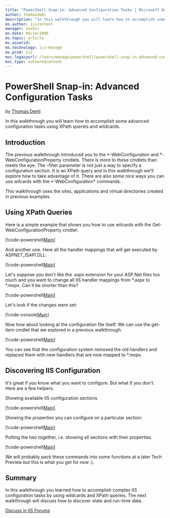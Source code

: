 ```yaml
---
title: "PowerShell Snap-in: Advanced Configuration Tasks | Microsoft Docs"
author: thomasdeml
description: "In this walkthrough you will learn how to accomplish some advanced configuration tasks using XPath queries and wildcards. Introduction The previous walkthrou..."
ms.author: iiscontent
manager: soshir
ms.date: 04/14/2008
ms.topic: article
ms.assetid: 
ms.technology: iis-manage
ms.prod: iis
msc.legacyurl: /learn/manage/powershell/powershell-snap-in-advanced-configuration-tasks
msc.type: authoredcontent
---
```

PowerShell Snap-in: Advanced Configuration Tasks
====================
by [Thomas Deml](https://github.com/thomasdeml)

In this walkthrough you will learn how to accomplish some advanced configuration tasks using XPath queries and wildcards.

## Introduction

The previous walkthrough introduced you to the \*-WebConfiguration and \*-WebConfigurationProperty cmdlets. There is more to these cmdlets than meets the eye. The -filter parameter is not just a way to specify a configuration section. It is an XPath query and in this walkthrough we'll explore how to take advantage of it. There are also some nice ways you can use wilcards with the \*-WebConfiguration\* commands.

This walkthrough uses the sites, applications and virtual directories created in previous examples.

## Using XPath Queries

Here is a simple example that shows you how to use wilcards with the Get-WebConfigurationProperty cmdlet:


[!code-powershell[Main](powershell-snap-in-advanced-configuration-tasks/samples/sample1.ps1)]


And another one. Here all the handler mappings that will get executed by ASPNET\_ISAPI.DLL:


[!code-powershell[Main](powershell-snap-in-advanced-configuration-tasks/samples/sample2.ps1)]


Let's suppose you don't like the .aspx extension for your ASP.Net files too much and you want to change all IIS handler mappings from \*.aspx to \*.mspx. Can it be shorter than this?


[!code-powershell[Main](powershell-snap-in-advanced-configuration-tasks/samples/sample3.ps1)]


Let's look if the changes were set:


[!code-console[Main](powershell-snap-in-advanced-configuration-tasks/samples/sample4.cmd)]


Now how about looking at the configuration file itself. We can use the get-item cmdlet that we explored in a previous walkthrough.


[!code-powershell[Main](powershell-snap-in-advanced-configuration-tasks/samples/sample5.ps1)]


You can see that the configuration system removed the old handlers and replaced them with new handlers that are now mapped to \*.mspx.

## Discovering IIS Configuration

It's great if you know what you want to configure. But what if you don't. Here are a few helpers.

Showing available IIS configuration sections


[!code-powershell[Main](powershell-snap-in-advanced-configuration-tasks/samples/sample6.ps1)]


Showing the properties you can configure on a particular section:


[!code-powershell[Main](powershell-snap-in-advanced-configuration-tasks/samples/sample7.ps1)]


Putting the two together, i.e. showing all sections with their properties.


[!code-powershell[Main](powershell-snap-in-advanced-configuration-tasks/samples/sample8.ps1)]


We will probably pack these commands into some functions at a later Tech Preview but this is what you get for now :).

## Summary

In this walkthrough you learned how to accomplish complex IIS configuration tasks by using wildcards and XPath queries. The next walkthrough will discuss how to discover state and run-time data.
  
  
[Discuss in IIS Forums](https://forums.iis.net/1151.aspx)